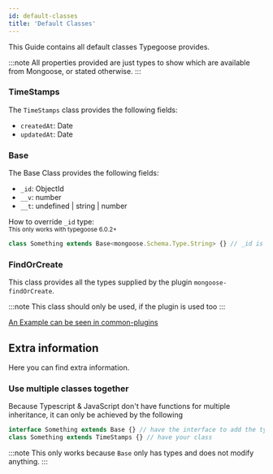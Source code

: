 ```yaml
---
id: default-classes
title: 'Default Classes'
---
```


This Guide contains all default classes Typegoose provides.

:::note
All properties provided are just types to show which are available from Mongoose, or stated otherwise.
:::

### TimeStamps

The `TimeStamps` class provides the following fields:

- `createdAt`: Date
- `updatedAt`: Date

### Base

The Base Class provides the following fields:

- `_id`: ObjectId
- `__v`: number
- `__t`: undefined \| string \| number

How to override `_id` type:  
<sub>This only works with typegoose 6.0.2+</sub>

```ts
class Something extends Base<mongoose.Schema.Type.String> {} // _id is now of type "String" (from mongoose)
```

### FindOrCreate

This class provides all the types supplied by the plugin `mongoose-findOrCreate`.

:::note
This class should only be used, if the plugin is used too
:::

[An Example can be seen in common-plugins](./integration-examples/common-plugins.md#mongoose-findorcreate)

## Extra information

Here you can find extra information.

### Use multiple classes together

Because Typescript & JavaScript don't have functions for multiple inheritance, it can only be achieved by the following

```ts
interface Something extends Base {} // have the interface to add the types of "Base" to the class
class Something extends TimeStamps {} // have your class
```

:::note
This only works because `Base` only has types and does not modify anything.
:::
